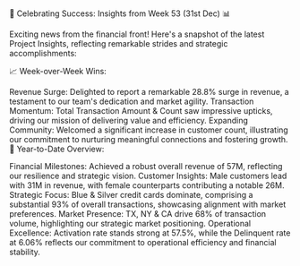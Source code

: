 🌟 Celebrating Success: Insights from Week 53 (31st Dec) 📊

Exciting news from the financial front! Here's a snapshot of the latest Project Insights, reflecting remarkable strides and strategic accomplishments:

📈 Week-over-Week Wins:

Revenue Surge: Delighted to report a remarkable 28.8% surge in revenue, a testament to our team's dedication and market agility.
Transaction Momentum: Total Transaction Amount & Count saw impressive upticks, driving our mission of delivering value and efficiency.
Expanding Community: Welcomed a significant increase in customer count, illustrating our commitment to nurturing meaningful connections and fostering growth.
🌟 Year-to-Date Overview:

Financial Milestones: Achieved a robust overall revenue of 57M, reflecting our resilience and strategic vision.
Customer Insights: Male customers lead with 31M in revenue, with female counterparts contributing a notable 26M.
Strategic Focus: Blue & Silver credit cards dominate, comprising a substantial 93% of overall transactions, showcasing alignment with market preferences.
Market Presence: TX, NY & CA drive 68% of transaction volume, highlighting our strategic market positioning.
Operational Excellence: Activation rate stands strong at 57.5%, while the Delinquent rate at 6.06% reflects our commitment to operational efficiency and financial stability.

